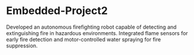 # Embedded-Project2
Developed an autonomous firefighting robot capable of detecting and extinguishing fire in hazardous environments. Integrated flame sensors for early fire detection and motor-controlled water spraying for fire suppression. 
